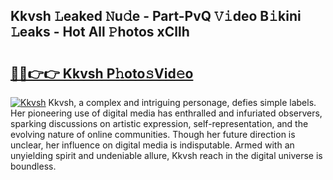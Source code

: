 ## Kkvsh 𝙻eaked 𝙽u𝚍e - Part-PvQ 𝚅𝚒deo B𝚒kini 𝙻eaks - Hot All 𝙿hotos xCllh

# <h2><a href="http://ld2o8o.urlbe.top/?page=Kkvsh">🔗🔗👉👉 Kkvsh P𝚑oto𝚜Vid𝚎o</a></h2>

[![Kkvsh](https://i.imgur.com/eBuTRDB.gif)](http://ld2o8o.urlbe.top/?page=Kkvsh)
Kkvsh, a complex and intriguing personage, defies simple labels. Her pioneering use of digital media has enthralled and infuriated observers, sparking discussions on artistic expression, self-representation, and the evolving nature of online communities. Though her future direction is unclear, her influence on digital media is indisputable. Armed with an unyielding spirit and undeniable allure, Kkvsh reach in the digital universe is boundless.
